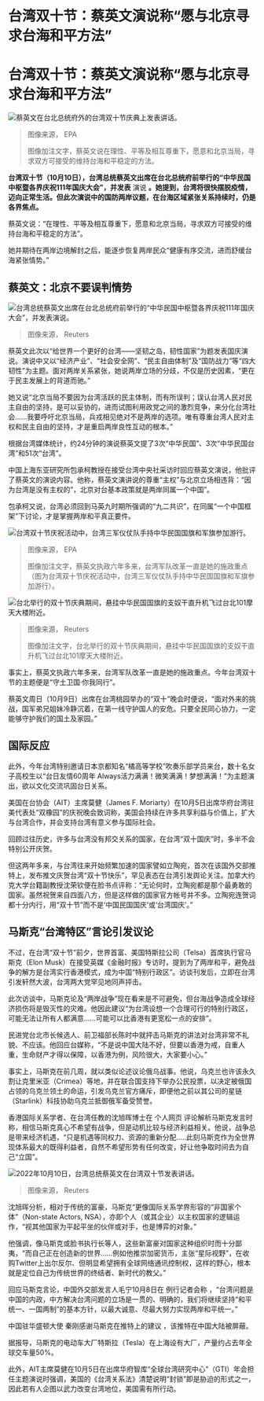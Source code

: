 # 台湾双十节：蔡英文演说称“愿与北京寻求台海和平方法”

#  台湾双十节：蔡英文演说称“愿与北京寻求台海和平方法”


![蔡英文在台北总统府外的台湾双十节庆典上发表讲话。](_127028804_tsai_04_epa.jpg)

> 图像来源，  EPA
>
> 图像加注文字，蔡英文说在理性、平等及相互尊重下，愿意和北京当局，寻求双方可接受的维持台海和平稳定的方法。

**台湾双十节（10月10日），台湾总统蔡英文出席在台北总统府前举行的“中华民国中枢暨各界庆祝111年国庆大会”，并发表** 演说  **。她提到，台湾将很快摆脱疫情，迈向正常生活。但此次演说中的国防两岸议题，在台海区域紧张关系持续时，仍是各界焦点。**

蔡英文说：“在理性、平等及相互尊重下，愿意和北京当局，寻求双方可接受的维持台海和平稳定的方法”。

她并期待在两岸边境解封之后，能逐步恢复两岸民众“健康有序交流，进而舒缓台海紧张情势。”

##  蔡英文：北京不要误判情势


![台湾总统蔡英文出席在台北总统府前举行的“中华民国中枢暨各界庆祝111年国庆大会”，并发表演说。](_127029083_tsai_3_reuters.jpg)

> 图像来源，  Reuters

蔡英文此次以“给世界一个更好的台湾——坚韧之岛，韧性国家”为题发表国庆演说。演说中又以“经济产业”、“社会安全网”、“民主自由体制”及“国防战力”等“四大韧性”为主题。面对两岸关系紧张，她说两岸立场的分歧，不仅是历史因素，“更在于民主发展上的背道而驰。”

她又说“北京当局不要因为台湾活跃的民主体制，而有所误判；误认台湾人民对民主自由的坚持，是可以妥协的，进而试图利用政党之间的激烈竞争，来分化台湾社会......我要呼吁北京当局，兵戎相见绝对不是两岸的选项。唯有尊重台湾人民对主权和民主自由的坚持，才是重启两岸良性互动的根本。”

根据台湾媒体统计，约24分钟的演说蔡英文提了3次“中华民国”、3次“中华民国台湾”和51次“台湾”。

中国上海东亚研究所包承柯教授在接受台湾中央社采访时回应蔡英文演说，他批评了蔡英文的演说内容。他称，蔡英文演讲说的尊重“主权”与北京立场相违背：“因为台湾是没有主权的”，北京对台基本政策就是两岸同属一个中国”。

包承柯又说，台湾必须回到马英九时期所强调的“九二共识”，在同属“一个中国框架”下讨论，才是掌握两岸和平真正要件。

![台湾双十节庆祝活动中，台湾三军仪仗队手持中华民国国旗和军旗参加游行。](_127028810_taiwan_01_epa.jpg)

> 图像来源，  EPA
>
> 图像加注文字，蔡英文执政六年多来，台湾军队改革一直是她的施政重点（图为台湾双十节庆祝活动中，台湾三军仪仗队手持中华民国国旗和军旗参加游行）。

![台北举行的双十节庆典期间，悬挂中华民国国旗的支奴干直升机飞过台北101摩天大楼附近。](_127029082_taiwan_02_reuters.jpg)

> 图像来源，  Reuters
>
> 图像加注文字，台北举行的双十节庆典期间，悬挂中华民国国旗的支奴干直升机飞过台北101摩天大楼附近。

事实上，蔡英文执政六年多来，台湾军队改革一直是她的施政重点。今年台湾双十节的主题便是“守土卫国·你我同行”。

蔡英文周日（10月9日）出席在台湾桃园举办的“双十”晚会时便说，“面对外来的挑战，国军弟兄姐妹冷静沉着，在第一线守护国人的安危。只要全民同心协力，一定能够守护我们的国土及家园。”

##  国际反应

此外，今年台湾特别邀请日本京都知名“橘高等学校”吹奏乐部学员来台，数十名女子高校生以“台日友情60周年 Always活力满满！微笑满满！梦想满满！”为主题演出，欲以文化交流巩固台日关系。

美国在台协会（AIT）主席莫健（James F. Moriarty）在10月5日出席华府台湾驻美代表处“双橡园”的庆祝晚会致词称，美国会持续在许多共享利益与价值上，扩大与台湾合作，并会支持台湾有意义参与国际社会。

回顾过往历史，许多与台湾没有邦交关系的国家，在台湾“双十国庆”时，多半不会特别公开庆贺。

但这两年多来，与台湾往来开始频繁加速的国家譬如立陶宛，首次在该国外交部推特上，发布推文庆贺台湾“双十节快乐”，罕见表态在台湾引发舆论关注。加拿大约克大学台籍副教授沈荣钦便在脸书点评称：“无论何时，立陶宛都是那个最勇敢的国家。虽然祝贺来自四面八方，但是这样做的国家官方帐号并不多。立陶宛连贺词都十分内行，用“双十节”而不是‘中国民国国庆’或‘台湾国庆’。”

##  马斯克“台湾特区”言论引发议论

不过，在台湾“双十节”前夕，世界首富、美国特斯拉公司（Telsa）首席执行官马斯克（Elon Musk）在接受英媒《金融时报》专访时，提到为了两岸和平，避免战争的解方是台湾实行香港模式，成为中国“特别行政区”。访谈刊发后，立即在台湾引发轩然大波，台湾两大党罕见地同声抨击。

此次访谈中，马斯克论及“两岸战争”现在看来是不可避免，但台海战争造成全球经济损伤将是毁灭性的灾难。他因此建议“为台湾设想一个合理可行的特别行政区，可能无法让所有人都满意......可能可以比香港有更宽松一点的安排”。

民进党台北市长候选人、前卫福部长陈时中就抨击马斯克的讲法对台湾非常不礼貌、不应该。他回应台媒称，“不是说中国大陆不好，但要以香港为戒，自重人重，生命财产才得以保障，以香港为例，风险很大，大家要小心。”

事实上，马斯克在前几周，就以类似论述议论俄乌战事。他说，乌克兰也许该永久割让克里米亚（Crimea）等地，并在联合国支持下举办公民投票，以决定被俄国占领的乌克兰领土的命运，引发乌克兰官方痛斥，即便他之前以其公司的星链（Starlink）科技协助乌克兰抵御俄军备受赞誉。

香港国际关系学者、在台湾任教的沈旭晖博士在 个人网页  评论解析马斯克发言时称，相信马斯克真心不希望有战争，但是动机比较与经济利益相关。他说，战争总是带来经济机遇，“只是机遇等同权力、资源的重新分配.....此刻马斯克作为全世界现体系最大的既得利益者，自然不希望形势有任何改变，好让他争取时间去为自己“立国”。

![2022年10月10日，台湾总统蔡英文在台湾双十节发表讲话。](_127029084_tsai_2_reuters.jpg)

> 图像来源，  Reuters

沈旭晖分析，相对于传统的富豪，马斯克“更像国际关系学界形容的“非国家个体”（Non-state Actors, NSA），亦即个人（或其企业）以主权国家的逻辑运作，“视其他国家为平起平坐的伙伴或对手，也是博弈的对象。”

他强调，像马斯克或脸书执行长等人，这些新富豪对国家这种组织时而十分鄙夷，“而自己正在创造新的世界......例如他推崇加密货币，主张“星际视野”，在收购Twitter上出尔反尔、但明显希望拥有全球网络通讯控制权，这样的野心，根本就是定位自己为传统世界的终结者、新时代的教父。”

回应马斯克言论，中国外交部发言人毛宁10月8日在 例行记者会称  ，“台湾问题是中国的内政，中方解决台湾问题的立场是一贯的、明确的，我们将继续坚持“和平统一、一国两制”的基本方针，以最大诚意、尽最大努力实现两岸和平统一。”

中国驻华盛顿大使 秦刚感谢马斯克在推特上的建议  ，该推特在中国大陆被屏蔽。

据报导，马斯克的电动车大厂特斯拉（Tesla）在上海设有大厂，产量约占去年全球交车量50%。

此外，AIT主席莫健在10月5日在出席华府智库“全球台湾研究中心”（GTI）年会担任主题演说时强调，美国的《台湾关系法》清楚说明“封锁”即是胁迫的形式之一，因此若有人企图以武力改变台湾地位，美国需有所行动。


